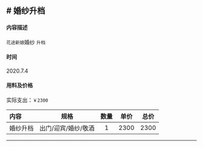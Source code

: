 ## # 婚纱升档

#### 内容描述

`花途新娘`婚纱 `升档`

#### 时间

2020.7.4

#### 用料及价格

实际支出：`￥2300`

内容 | 规格 | 数量 | 单价 | 总价
:- | :-: | :-: | :-: | :-:
婚纱升档 | 出门/迎宾/婚纱/敬酒 | 1 | 2300 | 2300

---
